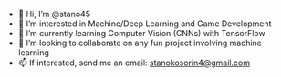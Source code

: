 - 👋 Hi, I’m @stano45
- 👀 I’m interested in Machine/Deep Learning and Game Development
- 🌱 I’m currently learning Computer Vision (CNNs) with TensorFlow
- 💞️ I’m looking to collaborate on any fun project involving machine learning
- 📫 If interested, send me an email: stanokosorin4@gmail.com
